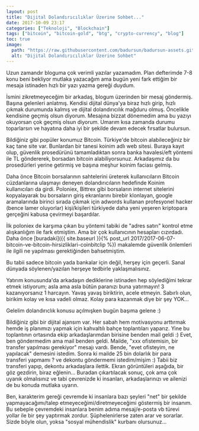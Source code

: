 ```yaml
---
layout: post
title: "Dijital Dolandırıcılıklar Üzerine Sohbet..."
date: 2017-10-09 23:17
categories: ["Teknoloji", "Blockchain"]
tags: ["bitcoin", "bitcoin-gold", "btg", "crypto-currency", "blog"]
toc: true
image:
  path: "https://raw.githubusercontent.com/badursun/badursun-assets.github.io/refs/heads/main/img/digital-phishing-66eec0c89dbdc.webp"
  alt: "Dijital Dolandırıcılıklar Üzerine Sohbet"
---
```


Uzun zamandır bloguma çok verimli yazılar yazamadım. Plan defterimde 7-8 konu beni bekliyor mutlaka yazacağım ama bugün yeni fark ettiğim bir mesaja istinaden hızlı bir yazı yazma gereği duydum.

İsmini zikretmeyeceğim bir arkadaş, blogum üzerinden bir mesaj göndermiş. Başına gelenleri anlatmış. Kendisi dijital dünya'ya biraz hızlı girip, hızlı çıkmak durumunda kalmış ve dijital dolandırıcılık mağduru olmuş. Öncelikle kendisine geçmiş olsun diyorum. Mesajına bizzat dönemedim ama bu yazıyı okuyorsan çok geçmiş olsun diyorum. Umarım kısa zamanda durumu toparlarsın ve hayatına daha iyi bir şekilde devam edecek fırsatlar bulursun.

Bildiğiniz gibi popüler konumuz Bitcoin. Türkiye'de bitcoin alabileceğiniz bir kaç tane site var. Bunlardan bir tanesi koinim adlı web sitesi. Buraya kayıt olup, güvenlik prosedürünü tamamladıktan sonra banka havalesi/eft yöntemi ile TL göndererek, borsadan bitcoin alabiliyorsunuz. Arkadaşımız da bu prosedürleri yerine getirmiş ve başına meşhur koinim faciası gelmiş.

Daha önce Bitcoin borsalarının sahtelerini üreterek kullanıcıların Bitcoin cüzdanlarına ulaşmayı deneyen dolandırıcıların hedefinde Koinim kullanıcıları da girdi. Poloniex, Bittrex gibi borsaların internet sitelerini kopyalayarak bu borsaların giriş ekranlarını birebir klonlayan, google aramalarında birinci sırada çıkmak için adwords kullanan profesyonel hacker (bence lamer oluyorlar) kişi/kişileri türkiyede daha yeni yeşeren kriptopara gerçeğini kabusa çevirmeyi başardılar.

İlk poloniex de karşıma çıkan bu yöntemi tabiki de "adres satırı" kontrol etme alışkanlığım ile fark etmiştim. Ama bir çok kullanıcının hesapları cızırdadı. Daha önce [buradaki]({{ site.baseurl }}{% post_url 2017/2017-06-07-bitcoin-ve-bitcoin-hirsizliklari-coinbitclip %}) makalemde güvenlik önlemleri ile ilgili ne yapılması gerektiğinden bahsetmiştim.

Bu tabii sadece bitcoin yada bankalar için değil, herşey için geçerli. Sanal dünyada söylenen/yazılan herşeye tedbirle yaklaşmalısınız.

Yatırım konusunda'da arkadaşın dediklerine istinaden hep söylediğimi tekrar etmek istiyorum; asla ama asla bütün paranızı buna yatırmayın! 3 kazanıyorsanız 1 harcayın. Yavaş yavaş biriktirin, acele etmeyin. Sabırlı olun, birikim kolay ve kısa vadeli olmaz. Kolay para kazanmak diye bir şey YOK...

Gelelim dolandırıclık konusu açılmışken bugün başıma gelene :)

Bildiğiniz gibi bir dijital ajansım var. Her sabah hem motivasyonu arttırmak hemde iş planımızı yapmak için kahvaltılı bahçe toplantıları yaparız. Yine bu toplantının ortasında ekip arkadaşlarımdan birisine benden mail geldi :) Evet, ben göndermedim ama mail benden geldi. Mailde, "xxx ofistemisin, bir transfer yapılması gerekiyor" mesajı vardı. Bende, "evet ofisteyim, ne yapılacak" demesini istedim. Sonra ki mailde 25 bin dolarlık bir para transferi yapmamı ? ve dekontu göndermemi istedim/mişim :) Tabii biz transferi yapıp, dekontu arkadaşlara ilettik. Ekran görüntüleri aşağıda, bir göz gezdirin, biraz eğlenin... Buradan çıkartılacak sonuç, çok ama çok uyanık olmalısınız ve tabi çevrenizde ki insanları, arkadaşlarınızı ve ailenizi de bu konuda mutlaka uyarın.

Ben, karakterim gereği çevremde ki insanlara bazı şeyleri "net" bir şekilde yapmayacağımı/talep etmeyeceğimi/diretmeyeceğimi göstermiş bir insanım. Bu sebeple çevremdeki insanlara benim adıma mesaj/e-posta vb türevi yollar ile bir şey yaptırmak zordur. Şüphelenirlerse zaten arar ve sorarlar. Sizde böyle olun, yoksa "sosyal mühendislik" kurbanı olursunuz...    
